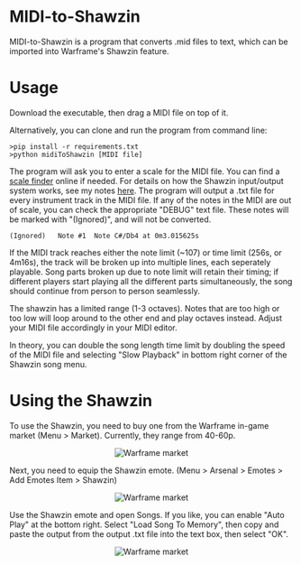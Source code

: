 # MIDI-to-Shawzin

MIDI-to-Shawzin is a program that converts .mid files to text, which can be imported into  Warframe's Shawzin feature.

# Usage

Download the executable, then drag a MIDI file on top of it.

Alternatively, you can clone and run the program from command line:
```
>pip install -r requirements.txt
>python midiToShawzin [MIDI file]
```

The program will ask you to enter a scale for the MIDI file. You can find a <a href="https://www.scales-chords.com/scalefinder.php">scale finder</a> online if needed. For details on how the Shawzin input/output system works, see my notes <a href="https://www.reddit.com/r/Warframe/comments/cxbxoc/shawzin_song_recording_syntax/">here</a>. The program will output a .txt file for every instrument track in the MIDI file. If any of the notes in the MIDI are out of scale, you can check the appropriate "DEBUG" text file. These notes will be marked with "(Ignored)", and will not be converted.
```
(Ignored)	Note #1	 Note C#/Db4 at 0m3.015625s
```
If the MIDI track reaches either the note limit (~107) or time limit (256s, or 4m16s), the track will be broken up into multiple lines, each seperately playable. Song parts broken up due to note limit will retain their timing; if different players start playing all the different parts simultaneously, the song should continue from person to person seamlessly.

The shawzin has a limited range (1-3 octaves). Notes that are too high or too low will loop around to the other end and play octaves instead. Adjust your MIDI file accordingly in your MIDI editor.

In theory, you can double the song length time limit by doubling the speed of the MIDI file and selecting "Slow Playback" in bottom right corner of the Shawzin song menu.

# Using the Shawzin
To use the Shawzin, you need to buy one from the Warframe in-game market (Menu > Market). Currently, they range from 40-60p.

<p align="center">
    <img src="https://i.imgur.com/Bxe3WwP.png" alt="Warframe market">
</p>

Next, you need to equip the Shawzin emote. (Menu > Arsenal > Emotes > Add Emotes Item > Shawzin)

<p align="center">
    <img src="https://i.imgur.com/eidLiAy.png" alt="Warframe market">
</p>

Use the Shawzin emote and open Songs. If you like, you can enable "Auto Play" at the bottom right. Select "Load Song To Memory", then copy and paste the output from the output .txt file into the text box, then select "OK".

<p align="center">
    <img src="https://i.imgur.com/x7RPBIk.png" alt="Warframe market">
</p>
